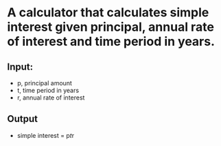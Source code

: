 # A calculator that calculates simple interest given principal, annual rate of interest and time period in years.
## Input:
   * p, principal amount
   * t, time period in years
   * r, annual rate of interest
## Output
   * simple interest = p*t*r
